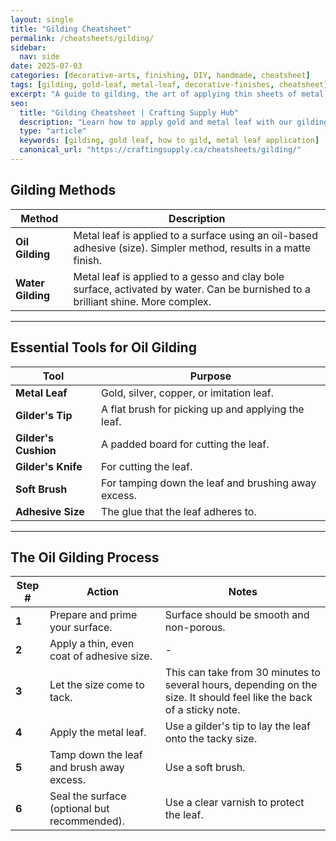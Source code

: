 ```yaml
---
layout: single
title: "Gilding Cheatsheet"
permalink: /cheatsheets/gilding/
sidebar:
  nav: side
date: 2025-07-03
categories: [decorative-arts, finishing, DIY, handmade, cheatsheet]
tags: [gilding, gold-leaf, metal-leaf, decorative-finishes, cheatsheet]
excerpt: "A guide to gilding, the art of applying thin sheets of metal leaf to a surface. This cheatsheet covers the two main methods: water gilding and oil gilding."
seo:
  title: "Gilding Cheatsheet | Crafting Supply Hub"
  description: "Learn how to apply gold and metal leaf with our gilding cheatsheet. Discover the tools and techniques for creating beautiful gilded finishes."
  type: "article"
  keywords: [gilding, gold leaf, how to gild, metal leaf application]
  canonical_url: "https://craftingsupply.ca/cheatsheets/gilding/"
---
```


## Gilding Methods

| Method          | Description                                               |
|-----------------|-----------------------------------------------------------|
| **Oil Gilding** | Metal leaf is applied to a surface using an oil-based adhesive (size). Simpler method, results in a matte finish. |
| **Water Gilding**| Metal leaf is applied to a gesso and clay bole surface, activated by water. Can be burnished to a brilliant shine. More complex. |

---

## Essential Tools for Oil Gilding

| Tool                | Purpose                                               |
|---------------------|-------------------------------------------------------|
| **Metal Leaf**      | Gold, silver, copper, or imitation leaf.              |
| **Gilder's Tip**    | A flat brush for picking up and applying the leaf.    |
| **Gilder's Cushion**| A padded board for cutting the leaf.                  |
| **Gilder's Knife**  | For cutting the leaf.                                 |
| **Soft Brush**      | For tamping down the leaf and brushing away excess.   |
| **Adhesive Size**   | The glue that the leaf adheres to.                    |

---

## The Oil Gilding Process

| Step # | Action                                       | Notes                                                    |
|--------|----------------------------------------------|----------------------------------------------------------|
| **1**  | Prepare and prime your surface.              | Surface should be smooth and non-porous.                 |
| **2**  | Apply a thin, even coat of adhesive size.    | -                                                        |
| **3**  | Let the size come to tack.                   | This can take from 30 minutes to several hours, depending on the size. It should feel like the back of a sticky note. |
| **4**  | Apply the metal leaf.                        | Use a gilder's tip to lay the leaf onto the tacky size.  |
| **5**  | Tamp down the leaf and brush away excess.    | Use a soft brush.                                        |
| **6**  | Seal the surface (optional but recommended). | Use a clear varnish to protect the leaf.                 |
